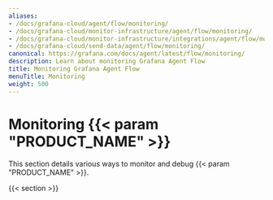 ```yaml
---
aliases:
- /docs/grafana-cloud/agent/flow/monitoring/
- /docs/grafana-cloud/monitor-infrastructure/agent/flow/monitoring/
- /docs/grafana-cloud/monitor-infrastructure/integrations/agent/flow/monitoring/
- /docs/grafana-cloud/send-data/agent/flow/monitoring/
canonical: https://grafana.com/docs/agent/latest/flow/monitoring/
description: Learn about monitoring Grafana Agent Flow
title: Monitoring Grafana Agent Flow
menuTitle: Monitoring
weight: 500
---
```


# Monitoring {{< param "PRODUCT_NAME" >}}

This section details various ways to monitor and debug {{< param "PRODUCT_NAME" >}}.

{{< section >}}
